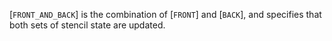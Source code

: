 [`FRONT_AND_BACK`] is the combination of
[`FRONT`] and [`BACK`], and
specifies that both sets of stencil state are updated.